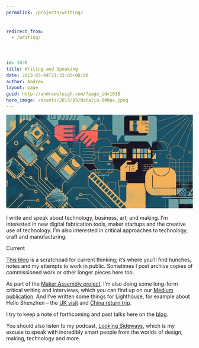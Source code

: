```yaml
---
permalink: /projects/writing/


redirect_from:
  - /writing/



id: 1038
title: Writing and Speaking
date: 2013-03-04T21:33:05+00:00
author: Andrew
layout: page
guid: http://andrewsleigh.com/?page_id=1038
hero_image: /assets/2013/03/Natalia-800px.jpeg
---
```

<!-- 

[<img class="alignnone size-full wp-image-1039" title="Natalia-800px" src="/assets/2013/03/Natalia-800px.jpeg" alt="" />](writing)
 -->

[<img class="alignnone size-full wp-image-1039" title="writing" src="/assets/2019/writing.png" alt="" />](writing)

I write and speak about technology, business, art, and making. I&#8217;m interested in new digital fabrication tools, maker startups and the creative use of technology. I&#8217;m also interested in critical approaches to technology, craft and manufacturing. 

<span class="label">Current</span>

<!--more-->

[This blog](https://andrewsleigh.com/blog "Blog") is a scratchpad for current thinking; it&#8217;s where you&#8217;ll find hunches, notes and my attempts to work in public. Sometimes I post archive copies of commissioned work or other longer pieces here too.

As part of the [Maker Assembly project](/projects/maker-assembly), I&#8217;m also doing some long-form critical writing and interviews, which you can find up on our [Medium publication](https://medium.com/maker-assembly/). And I&#8217;ve written some things for Lighthouse, for example about Hello Shenzhen &#8211; the [UK visit](https://creativeconomy.britishcouncil.org/blog/17/04/03/finding-common-ground/) and [China return trip](https://medium.com/lighthousearts/maker-culture-in-shenzhen-bottom-up-meets-top-down-66c66027ed1b).

I try to keep a note of forthcoming and past talks here on the [blog](/blog).

You should also  listen to my podcast, [Looking Sideways](https://lookingsideways.net), which is my excuse to speak with incredibly smart people from the worlds of design, making, technology and more.